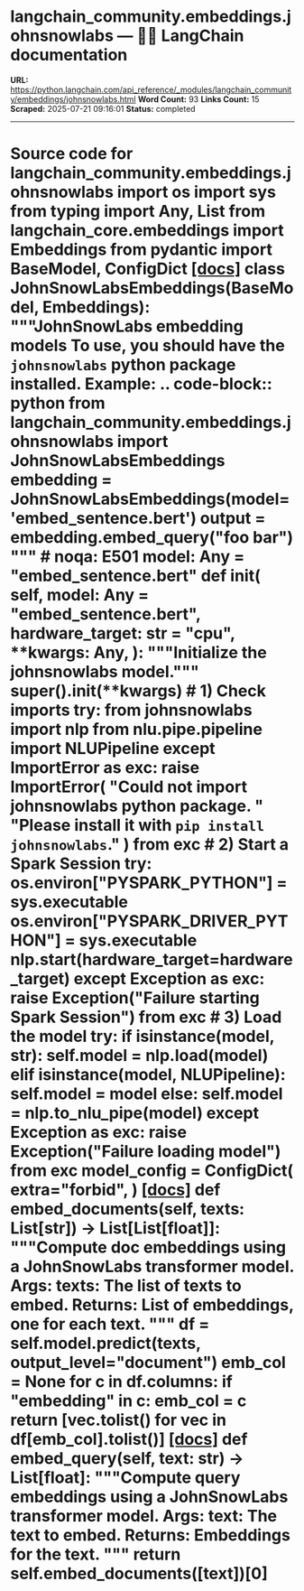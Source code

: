 # langchain_community.embeddings.johnsnowlabs — 🦜🔗 LangChain  documentation

**URL:** https://python.langchain.com/api_reference/_modules/langchain_community/embeddings/johnsnowlabs.html
**Word Count:** 93
**Links Count:** 15
**Scraped:** 2025-07-21 09:16:01
**Status:** completed

---

# Source code for langchain\_community.embeddings.johnsnowlabs               import os     import sys     from typing import Any, List          from langchain_core.embeddings import Embeddings     from pydantic import BaseModel, ConfigDict                              [[docs]](https://python.langchain.com/api_reference/community/embeddings/langchain_community.embeddings.johnsnowlabs.JohnSnowLabsEmbeddings.html#langchain_community.embeddings.johnsnowlabs.JohnSnowLabsEmbeddings)     class JohnSnowLabsEmbeddings(BaseModel, Embeddings):         """JohnSnowLabs embedding models              To use, you should have the ``johnsnowlabs`` python package installed.         Example:             .. code-block:: python                      from langchain_community.embeddings.johnsnowlabs import JohnSnowLabsEmbeddings                      embedding = JohnSnowLabsEmbeddings(model='embed_sentence.bert')                 output = embedding.embed_query("foo bar")         """  # noqa: E501              model: Any = "embed_sentence.bert"              def __init__(             self,             model: Any = "embed_sentence.bert",             hardware_target: str = "cpu",             **kwargs: Any,         ):             """Initialize the johnsnowlabs model."""             super().__init__(**kwargs)             # 1) Check imports             try:                 from johnsnowlabs import nlp                 from nlu.pipe.pipeline import NLUPipeline             except ImportError as exc:                 raise ImportError(                     "Could not import johnsnowlabs python package. "                     "Please install it with `pip install johnsnowlabs`."                 ) from exc                  # 2) Start a Spark Session             try:                 os.environ["PYSPARK_PYTHON"] = sys.executable                 os.environ["PYSPARK_DRIVER_PYTHON"] = sys.executable                 nlp.start(hardware_target=hardware_target)             except Exception as exc:                 raise Exception("Failure starting Spark Session") from exc                  # 3) Load the model             try:                 if isinstance(model, str):                     self.model = nlp.load(model)                 elif isinstance(model, NLUPipeline):                     self.model = model                 else:                     self.model = nlp.to_nlu_pipe(model)             except Exception as exc:                 raise Exception("Failure loading model") from exc              model_config = ConfigDict(             extra="forbid",         )                         [[docs]](https://python.langchain.com/api_reference/community/embeddings/langchain_community.embeddings.johnsnowlabs.JohnSnowLabsEmbeddings.html#langchain_community.embeddings.johnsnowlabs.JohnSnowLabsEmbeddings.embed_documents)         def embed_documents(self, texts: List[str]) -> List[List[float]]:             """Compute doc embeddings using a JohnSnowLabs transformer model.                  Args:                 texts: The list of texts to embed.                  Returns:                 List of embeddings, one for each text.             """                  df = self.model.predict(texts, output_level="document")             emb_col = None             for c in df.columns:                 if "embedding" in c:                     emb_col = c             return [vec.tolist() for vec in df[emb_col].tolist()]                                        [[docs]](https://python.langchain.com/api_reference/community/embeddings/langchain_community.embeddings.johnsnowlabs.JohnSnowLabsEmbeddings.html#langchain_community.embeddings.johnsnowlabs.JohnSnowLabsEmbeddings.embed_query)         def embed_query(self, text: str) -> List[float]:             """Compute query embeddings using a JohnSnowLabs transformer model.                  Args:                 text: The text to embed.                  Returns:                 Embeddings for the text.             """             return self.embed_documents([text])[0]